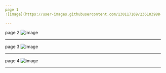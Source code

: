 ```yaml
---
page 1
![image](https://user-images.githubusercontent.com/130117169/236103988-933cabf0-6e17-4d31-99fe-a116e03193f6.png)

---
```

page 2
![image](https://user-images.githubusercontent.com/130117169/236104017-5d157bb8-9f84-430d-922f-28f823350777.png)

---
page 3
![image](https://user-images.githubusercontent.com/130117169/236104045-09831495-70f5-4d67-aaad-eb4dca1e2a21.png)

---
page 4
![image](https://github.com/su-sumico/edsj/assets/161304268/99621b51-4896-411a-8a1d-e092f4244f14)

---


